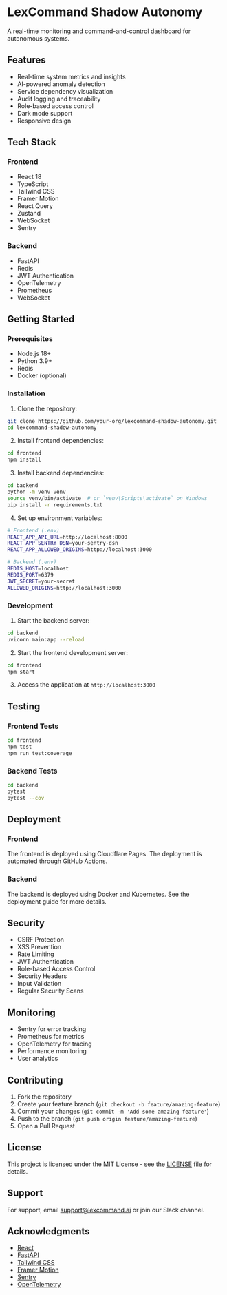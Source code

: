 # LexCommand Shadow Autonomy

A real-time monitoring and command-and-control dashboard for autonomous systems.

## Features

- Real-time system metrics and insights
- AI-powered anomaly detection
- Service dependency visualization
- Audit logging and traceability
- Role-based access control
- Dark mode support
- Responsive design

## Tech Stack

### Frontend
- React 18
- TypeScript
- Tailwind CSS
- Framer Motion
- React Query
- Zustand
- WebSocket
- Sentry

### Backend
- FastAPI
- Redis
- JWT Authentication
- OpenTelemetry
- Prometheus
- WebSocket

## Getting Started

### Prerequisites

- Node.js 18+
- Python 3.9+
- Redis
- Docker (optional)

### Installation

1. Clone the repository:
```bash
git clone https://github.com/your-org/lexcommand-shadow-autonomy.git
cd lexcommand-shadow-autonomy
```

2. Install frontend dependencies:
```bash
cd frontend
npm install
```

3. Install backend dependencies:
```bash
cd backend
python -m venv venv
source venv/bin/activate  # or `venv\Scripts\activate` on Windows
pip install -r requirements.txt
```

4. Set up environment variables:
```bash
# Frontend (.env)
REACT_APP_API_URL=http://localhost:8000
REACT_APP_SENTRY_DSN=your-sentry-dsn
REACT_APP_ALLOWED_ORIGINS=http://localhost:3000

# Backend (.env)
REDIS_HOST=localhost
REDIS_PORT=6379
JWT_SECRET=your-secret
ALLOWED_ORIGINS=http://localhost:3000
```

### Development

1. Start the backend server:
```bash
cd backend
uvicorn main:app --reload
```

2. Start the frontend development server:
```bash
cd frontend
npm start
```

3. Access the application at `http://localhost:3000`

## Testing

### Frontend Tests
```bash
cd frontend
npm test
npm run test:coverage
```

### Backend Tests
```bash
cd backend
pytest
pytest --cov
```

## Deployment

### Frontend
The frontend is deployed using Cloudflare Pages. The deployment is automated through GitHub Actions.

### Backend
The backend is deployed using Docker and Kubernetes. See the deployment guide for more details.

## Security

- CSRF Protection
- XSS Prevention
- Rate Limiting
- JWT Authentication
- Role-based Access Control
- Security Headers
- Input Validation
- Regular Security Scans

## Monitoring

- Sentry for error tracking
- Prometheus for metrics
- OpenTelemetry for tracing
- Performance monitoring
- User analytics

## Contributing

1. Fork the repository
2. Create your feature branch (`git checkout -b feature/amazing-feature`)
3. Commit your changes (`git commit -m 'Add some amazing feature'`)
4. Push to the branch (`git push origin feature/amazing-feature`)
5. Open a Pull Request

## License

This project is licensed under the MIT License - see the [LICENSE](LICENSE) file for details.

## Support

For support, email support@lexcommand.ai or join our Slack channel.

## Acknowledgments

- [React](https://reactjs.org/)
- [FastAPI](https://fastapi.tiangolo.com/)
- [Tailwind CSS](https://tailwindcss.com/)
- [Framer Motion](https://www.framer.com/motion/)
- [Sentry](https://sentry.io/)
- [OpenTelemetry](https://opentelemetry.io/) 